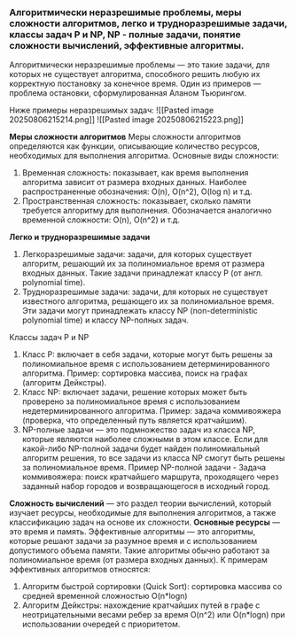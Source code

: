 ### Алгоритмически неразрешимые проблемы, меры сложности алгоритмов, легко и трудноразрешимые задачи, классы задач P и NP, NP - полные задачи, понятие сложности вычислений, эффективные алгоритмы.
Алгоритмически неразрешимые проблемы — это такие задачи, для которых не существует алгоритма, способного решить любую их корректную постановку за конечное время. Один из примеров — проблема остановки, сформулированная Аланом Тьюрингом.

Ниже примеры неразрешимых задач:
![[Pasted image 20250806215214.png]]
![[Pasted image 20250806215223.png]]

**Меры сложности алгоритмов** 
Меры сложности алгоритмов определяются как функции, описывающие количество ресурсов, необходимых для выполнения алгоритма. 
Основные виды сложности: 
1. Временная сложность: показывает, как время выполнения алгоритма зависит от размера входных данных. Наиболее распространенные обозначения: O(n), O(n^2), O(log n) и т.д. 
2. Пространственная сложность: показывает, сколько памяти требуется алгоритму для выполнения. Обозначается аналогично временной сложности: O(n), O(n^2) и т.д.

**Легко и трудноразрешимые задачи** 
1. Легкоразрешимые задачи: задачи, для которых существует алгоритм, решающий их за полиномиальное время от размера входных данных. Такие задачи принадлежат классу P (от англ. polynomial time). 
2. Трудноразрешимые задачи: задачи, для которых не существует известного алгоритма, решающего их за полиномиальное время. Эти задачи могут принадлежать классу NP (non-deterministic polynomial time) и классу NP-полных задач.

Классы задач P и NP 
1. Класс P: включает в себя задачи, которые могут быть решены за полиномиальное время с использованием детерминированного алгоритма. Пример: сортировка массива, поиск на графах (алгоритм Дейкстры). 
2. Класс NP: включает задачи, решение которых может быть проверено за полиномиальное время с использованием недетерминированного алгоритма. Пример: задача коммивояжера (проверка, что определенный путь является кратчайшим). 
3. NP-полные задачи — это подмножество задач из класса NP, которые являются наиболее сложными в этом классе. Если для какой-либо NP-полной задачи будет найден полиномиальный алгоритм решения, то все задачи из класса NP смогут быть решены за полиномиальное время. Пример NP-полной задачи - Задача коммивояжера: поиск кратчайшего маршрута, проходящего через заданный набор городов и возвращающегося в исходный город.

**Сложность вычислений** — это раздел теории вычислений, который изучает ресурсы, необходимые для выполнения алгоритмов, а также классификацию задач на основе их сложности. 
**Основные ресурсы** — это время и память. Эффективные алгоритмы — это алгоритмы, которые решают задачи за разумное время и с использованием допустимого объема памяти. Такие алгоритмы обычно работают за полиномиальное время (от размера входных данных). К примерам эффективных алгоритмов относятся:
1. Алгоритм быстрой сортировки (Quick Sort): сортировка массива со средней временной сложностью O(n*logn)
2. Алгоритм Дейкстры: нахождение кратчайших путей в графе с неотрицательными весами ребер за время O(n^2) или O(n*logn) при использовании очередей с приоритетом.